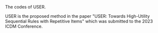The codes of USER.

USER is the proposed method in the paper "USER: Towards High-Utility Sequential Rules with Repetitive Items" which was submitted to the 2023 ICDM Conference.
